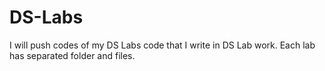 # DS-Labs
I will push codes of my DS Labs code that I write in DS Lab work. Each lab has separated folder and files.
